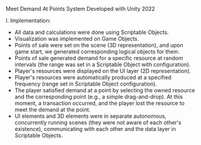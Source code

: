 Meet Demand At Points System Developed with Unity 2022

I. Implementation:

- All data and calculations were done using Scriptable Objects.
- Visualization was implemented on Game Objects.
- Points of sale were set on the scene (3D representation), and upon game start, we generated corresponding logical objects for them.
- Points of sale generated demand for a specific resource at random intervals (the range was set in a Scriptable Object with configuration).
- Player's resources were displayed on the UI layer (2D representation).
- Player's resources were automatically produced at a specified frequency (range set in Scriptable Object configuration).
- The player satisfied demand at a point by selecting the owned resource and the corresponding point (e.g., a simple drag-and-drop). At this moment, a transaction occurred, and the player lost the resource to meet the demand at the point.
- UI elements and 3D elements were in separate autonomous, concurrently running scenes (they were not aware of each other's existence), communicating with each other and the data layer in Scriptable Objects.
